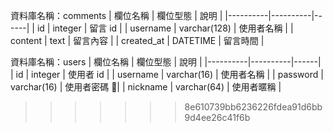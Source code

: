 
資料庫名稱：comments
| 欄位名稱 | 欄位型態 | 說明 |
|----------|----------|------|
|  id  |    integer      | 留言 id     |
|  username |  varchar(128) | 使用者名稱 |
|  content  |  text    |  留言內容  |
|  created_at   |   DATETIME   |  留言時間 |  


資料庫名稱：users
| 欄位名稱  | 欄位型態   | 說明  |
|----------|----------|------|
|  id      | integer  |  使用者 id  |
| username | varchar(16) | 使用者名稱 |
| password | varchar(16) | 使用者密碼 |
| nickname | varchar(64) | 使用者暱稱 |
>>>>>>> 8e610739bb6236226fdea91d6bb9d4ee26c41f6b
